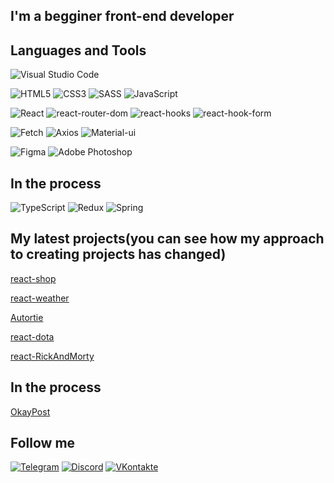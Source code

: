 ## I'm a begginer front-end developer


## Languages and Tools
![Visual Studio Code](https://img.shields.io/badge/Visual%20Studio%20Code-0078d7.svg?style=for-the-badge&logo=visual-studio-code&logoColor=white)

![HTML5](https://img.shields.io/badge/html5-%23E34F26.svg?style=for-the-badge&logo=html5&logoColor=white)
![CSS3](https://img.shields.io/badge/css3-%231572B6.svg?style=for-the-badge&logo=css3&logoColor=white)
![SASS](https://img.shields.io/badge/SASS-hotpink.svg?style=for-the-badge&logo=SASS&logoColor=white)
![JavaScript](https://img.shields.io/badge/javascript-090909?style=for-the-badge&logo=javascript&logoColor=%23F7DF1E)


![React](https://img.shields.io/badge/react-%2320232a.svg?style=for-the-badge&logo=react&logoColor=%2361DAFB)
![react-router-dom](https://img.shields.io/badge/react_router_dom-%2320232a.svg?style=for-the-badge&logo=react&logoColor=%2361DAFB)
![react-hooks](https://img.shields.io/badge/react_hooks-%2320232a.svg?style=for-the-badge&logo=react&logoColor=%2361DAFB)
![react-hook-form](https://img.shields.io/badge/react_hook_form-%2320232a.svg?style=for-the-badge&logo=react&logoColor=%2361DAFB)

![Fetch](https://img.shields.io/badge/Fetch-FEAA2D?style=for-the-badge&logo=XFCE&logoColor=white)
![Axios](https://img.shields.io/badge/Axios-ff0000?style=for-the-badge&logo=Academia&logoColor=white)
![Material-ui](https://img.shields.io/badge/Material_UI-0000cc?style=for-the-badge&logo=MUI&logoColor=white)

![Figma](https://img.shields.io/badge/figma-%23F24E1E.svg?style=for-the-badge&logo=figma&logoColor=white)
![Adobe Photoshop](https://img.shields.io/badge/adobe%20photoshop-%2331A8FF.svg?style=for-the-badge&logo=adobe%20photoshop&logoColor=white)

## In the process
![TypeScript](https://img.shields.io/badge/typescript-%23007ACC.svg?style=for-the-badge&logo=typescript&logoColor=white)
![Redux](https://img.shields.io/badge/redux-%23593d88.svg?style=for-the-badge&logo=redux&logoColor=white)
![Spring](https://img.shields.io/badge/spring-%236DB33F.svg?style=for-the-badge&logo=spring&logoColor=white)

## My latest projects(you can see how my approach to creating projects has changed)
[react-shop](https://github.com/DeadEndjke/react-shop)

[react-weather](https://github.com/DeadEndjke/react-weather)

[Autortie](https://github.com/DeadEndjke/Autortie)

[react-dota](https://github.com/DeadEndjke/react-dota)

[react-RickAndMorty](https://github.com/DeadEndjke/react-RickAndMorty)

## In the process
[OkayPost](https://github.com/DeadEndjke/OkayPost)

## Follow me
[![Telegram](https://img.shields.io/badge/Telegram-2CA5E0?style=for-the-badge&logo=telegram&logoColor=white)](https://t.me/Percept10n)
[![Discord](https://img.shields.io/badge/Discord-%237289DA.svg?style=for-the-badge&logo=discord&logoColor=white)](https://discordapp.com/users/362611270051954689/)
[![VKontakte](https://img.shields.io/badge/Vkontakte-%231877F2.svg?style=for-the-badge&logo=vk&logoColor=white)](https://vk.com/c.percepton)




